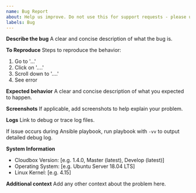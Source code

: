 ```yaml
---
name: Bug Report
about: Help us improve. Do not use this for support requests - please use the Discord for support. Errors do not mean bugs, they mean support is required. Support will be closed immediately.
labels: Bug
---
```


**Describe the bug**
A clear and concise description of what the bug is.

**To Reproduce**
Steps to reproduce the behavior:
1. Go to '...'
2. Click on '....'
3. Scroll down to '....'
4. See error

**Expected behavior**
A clear and concise description of what you expected to happen.

**Screenshots**
If applicable, add screenshots to help explain your problem.

**Logs**
Link to debug or trace log files.

If issue occurs during Ansible playbook, run playbook with `-vv` to output detailed debug log.

**System Information**

 - Cloudbox Version: [e.g. 1.4.0, Master (latest), Develop (latest)]
 - Operating System: [e.g. Ubuntu Server 18.04 LTS]
 - Linux Kernel: [e.g. 4.15]

**Additional context**
Add any other context about the problem here.
